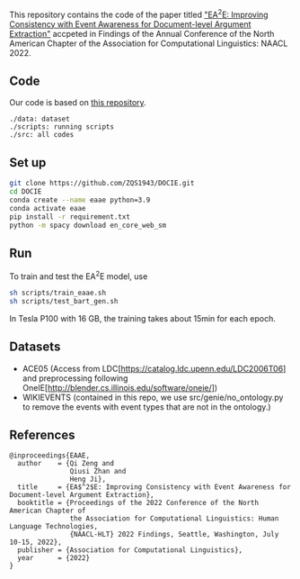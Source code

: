 This repository contains the code of the paper titled ["EA$^2$E: Improving Consistency with Event Awareness for Document-level Argument Extraction"](https://blender.cs.illinois.edu/paper/docie2022b.pdf) accpeted in Findings of the Annual Conference of the North American Chapter of the Association for Computational Linguistics: NAACL 2022.

## Code
Our code is based on [this repository](https://github.com/raspberryice/gen-arg).
```
./data: dataset
./scripts: running scripts
./src: all codes
```


## Set up
```sh
git clone https://github.com/ZQS1943/DOCIE.git
cd DOCIE
conda create --name eaae python=3.9 
conda activate eaae
pip install -r requirement.txt
python -m spacy download en_core_web_sm
```

## Run
To train and test the EA$^2$E model, use 
```sh
sh scripts/train_eaae.sh
sh scripts/test_bart_gen.sh
```
In Tesla P100 with 16 GB, the training takes about 15min for each epoch.

## Datasets
- ACE05 (Access from LDC[https://catalog.ldc.upenn.edu/LDC2006T06] and preprocessing following OneIE[http://blender.cs.illinois.edu/software/oneie/])
- WIKIEVENTS (contained in this repo, we use src/genie/no_ontology.py to remove the events with event types that are not in the ontology.)


## References
```
@inproceedings{EAAE,
  author    = {Qi Zeng and
               Qiusi Zhan and
               Heng Ji},
  title     = {EA$^2$E: Improving Consistency with Event Awareness for Document-level Argument Extraction},
  booktitle = {Proceedings of the 2022 Conference of the North American Chapter of
               the Association for Computational Linguistics: Human Language Technologies,
               {NAACL-HLT} 2022 Findings, Seattle, Washington, July 10-15, 2022},
  publisher = {Association for Computational Linguistics},
  year      = {2022}
}
```